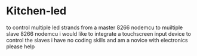 # Kitchen-led
to control multiple led strands from a master 8266 nodemcu to muiltiple slave 8266 nodemcu
i would like to integrate a touchscreen input device to control the slaves
i have no coding skills and am a novice with electronics
please help

